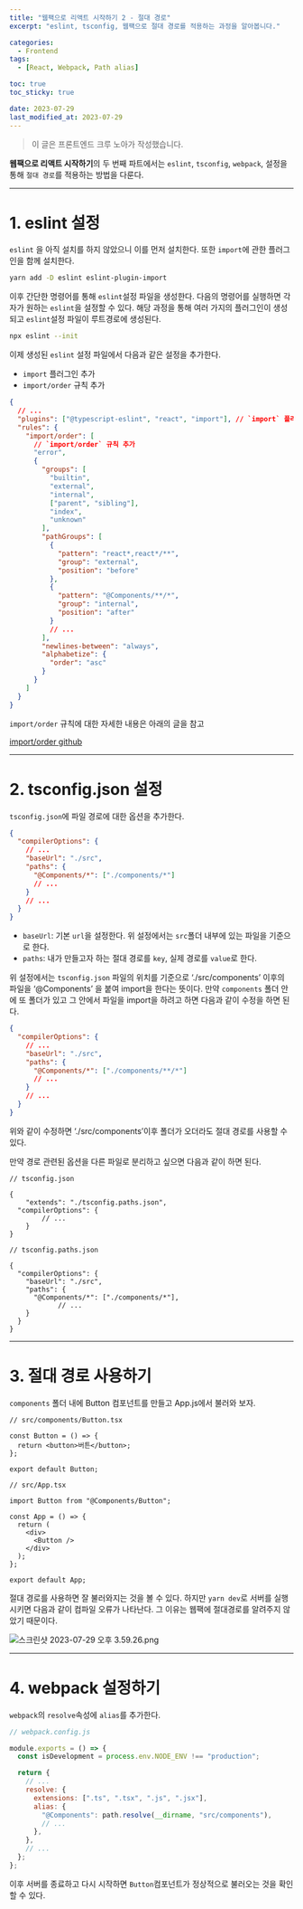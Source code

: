 ```yaml
---
title: "웹팩으로 리액트 시작하기 2 - 절대 경로"
excerpt: "eslint, tsconfig, 웹팩으로 절대 경로를 적용하는 과정을 알아봅니다."

categories:
  - Frontend
tags:
  - [React, Webpack, Path alias]

toc: true
toc_sticky: true

date: 2023-07-29
last_modified_at: 2023-07-29
---
```


> 이 글은 프론트엔드 크루 노아가 작성했습니다.

**웹팩으로 리액트 시작하기**의 두 번째 파트에서는 `eslint`, `tsconfig`, `webpack`, 설정을 통해 `절대 경로`를 적용하는 방법을 다룬다.

---

# 1. eslint 설정

`eslint` 을 아직 설치를 하지 않았으니 이를 먼저 설치한다. 또한 `import`에 관한 플러그인을 함께 설치한다.

```bash
yarn add -D eslint eslint-plugin-import
```

이후 간단한 명령어를 통해 `eslint`설정 파일을 생성한다. 다음의 명령어를 실행하면 각자가 원하는 `eslint`을 설정할 수 있다. 해당 과정을 통해 여러 가지의 플러그인이 생성되고 `eslint`설정 파일이 루트경로에 생성된다.

```bash
npx eslint --init
```

이제 생성된 `eslint` 설정 파일에서 다음과 같은 설정을 추가한다.

- `import` 플러그인 추가
- `import/order` 규칙 추가

```json
{
  // ...
  "plugins": ["@typescript-eslint", "react", "import"], // `import` 플러그인 추가
  "rules": {
    "import/order": [
      // `import/order` 규칙 추가
      "error",
      {
        "groups": [
          "builtin",
          "external",
          "internal",
          ["parent", "sibling"],
          "index",
          "unknown"
        ],
        "pathGroups": [
          {
            "pattern": "react*,react*/**",
            "group": "external",
            "position": "before"
          },
          {
            "pattern": "@Components/**/*",
            "group": "internal",
            "position": "after"
          }
          // ...
        ],
        "newlines-between": "always",
        "alphabetize": {
          "order": "asc"
        }
      }
    ]
  }
}
```

`import/order` 규칙에 대한 자세한 내용은 아래의 글을 참고

[import/order github](https://github.com/import-js/eslint-plugin-import/blob/main/docs/rules/order.md)

---

# 2. tsconfig.json 설정

`tsconfig.json`에 파일 경로에 대한 옵션을 추가한다.

```json
{
  "compilerOptions": {
    // ...
    "baseUrl": "./src",
    "paths": {
      "@Components/*": ["./components/*"]
      // ...
    }
    // ...
  }
}
```

- `baseUrl`: 기본 `url`을 설정한다. 위 설정에서는 `src`폴더 내부에 있는 파일을 기준으로 한다.
- `paths`: 내가 만들고자 하는 절대 경로를 `key`, 실제 경로를 `value`로 한다.

위 설정에서는 `tsconfig.json` 파일의 위치를 기준으로 ‘./src/components’ 이후의 파일을 ‘@Components’ 을 붙여 import을 한다는 뜻이다. 만약 `components` 폴더 안에 또 폴더가 있고 그 안에서 파일을 import을 하려고 하면 다음과 같이 수정을 하면 된다.

```json
{
  "compilerOptions": {
    // ...
    "baseUrl": "./src",
    "paths": {
      "@Components/*": ["./components/**/*"]
      // ...
    }
    // ...
  }
}
```

위와 같이 수정하면 ‘./src/components’이후 폴더가 오더라도 절대 경로를 사용할 수 있다.

만약 경로 관련된 옵션을 다른 파일로 분리하고 싶으면 다음과 같이 하면 된다.

```tsx
// tsconfig.json

{
	"extends": "./tsconfig.paths.json",
  "compilerOptions": {
		// ...
	}
}
```

```tsx
// tsconfig.paths.json

{
  "compilerOptions": {
    "baseUrl": "./src",
    "paths": {
      "@Components/*": ["./components/*"],
			// ...
    }
  }
}
```

---

# 3. 절대 경로 사용하기

`components` 폴더 내에 Button 컴포넌트를 만들고 App.js에서 불러와 보자.

```tsx
// src/components/Button.tsx

const Button = () => {
  return <button>버튼</button>;
};

export default Button;
```

```tsx
// src/App.tsx

import Button from "@Components/Button";

const App = () => {
  return (
    <div>
      <Button />
    </div>
  );
};

export default App;
```

절대 경로를 사용하면 잘 불러와지는 것을 볼 수 있다. 하지만 `yarn dev`로 서버를 실행시키면 다음과 같이 컴파일 오류가 나타난다. 그 이유는 웹팩에 절대경로를 알려주지 않았기 때문이다.

![스크린샷 2023-07-29 오후 3.59.26.png](https://s3-us-west-2.amazonaws.com/secure.notion-static.com/b7048f44-f5ad-4bf5-a783-38b34564f3ae/%E1%84%89%E1%85%B3%E1%84%8F%E1%85%B3%E1%84%85%E1%85%B5%E1%86%AB%E1%84%89%E1%85%A3%E1%86%BA_2023-07-29_%E1%84%8B%E1%85%A9%E1%84%92%E1%85%AE_3.59.26.png)

---

# 4. webpack 설정하기

`webpack`의 `resolve`속성에 `alias`를 추가한다.

```jsx
// webpack.config.js

module.exports = () => {
  const isDevelopment = process.env.NODE_ENV !== "production";

  return {
    // ...
    resolve: {
      extensions: [".ts", ".tsx", ".js", ".jsx"],
      alias: {
        "@Components": path.resolve(__dirname, "src/components"),
        // ...
      },
    },
    // ...
  };
};
```

이후 서버를 종료하고 다시 시작하면 `Button`컴포넌트가 정상적으로 불러오는 것을 확인할 수 있다.
